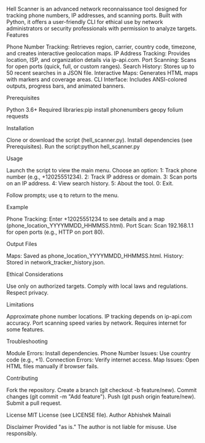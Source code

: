 Hell Scanner is an advanced network reconnaissance tool designed for tracking phone numbers, IP addresses, and scanning ports. Built with Python, it offers a user-friendly CLI for ethical use by network administrators or security professionals with permission to analyze targets.
Features

Phone Number Tracking: Retrieves region, carrier, country code, timezone, and creates interactive geolocation maps.
IP Address Tracking: Provides location, ISP, and organization details via ip-api.com.
Port Scanning: Scans for open ports (quick, full, or custom ranges).
Search History: Stores up to 50 recent searches in a JSON file.
Interactive Maps: Generates HTML maps with markers and coverage areas.
CLI Interface: Includes ANSI-colored outputs, progress bars, and animated banners.

Prerequisites

Python 3.6+
Required libraries:pip install phonenumbers geopy folium requests



Installation

Clone or download the script (hell_scanner.py).
Install dependencies (see Prerequisites).
Run the script:python hell_scanner.py



Usage

Launch the script to view the main menu.
Choose an option:
1: Track phone number (e.g., +12025551234).
2: Track IP address or domain.
3: Scan ports on an IP address.
4: View search history.
5: About the tool.
0: Exit.


Follow prompts; use q to return to the menu.

Example

Phone Tracking: Enter +12025551234 to see details and a map (phone_location_YYYYMMDD_HHMMSS.html).
Port Scan: Scan 192.168.1.1 for open ports (e.g., HTTP on port 80).

Output Files

Maps: Saved as phone_location_YYYYMMDD_HHMMSS.html.
History: Stored in network_tracker_history.json.

Ethical Considerations

Use only on authorized targets.
Comply with local laws and regulations.
Respect privacy.

Limitations

Approximate phone number locations.
IP tracking depends on ip-api.com accuracy.
Port scanning speed varies by network.
Requires internet for some features.

Troubleshooting

Module Errors: Install dependencies.
Phone Number Issues: Use country code (e.g., +1).
Connection Errors: Verify internet access.
Map Issues: Open HTML files manually if browser fails.

Contributing

Fork the repository.
Create a branch (git checkout -b feature/new).
Commit changes (git commit -m "Add feature").
Push (git push origin feature/new).
Submit a pull request.

License
MIT License (see LICENSE file).
Author
Abhishek Mainali

Disclaimer
Provided "as is." The author is not liable for misuse. Use responsibly.
